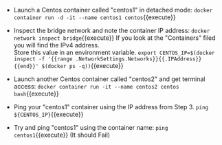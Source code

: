 - Launch a Centos container called "centos1" in detached mode:
```docker container run -d -it --name centos1 centos```{{execute}}

- Inspect the bridge network and note the container IP address:
```docker network inspect bridge```{{execute}}
If you look at the "Containers" filed you will find the IPv4 address.  
Store this value in an environment variable.
```export CENTOS_IP=$(docker inspect -f '{{range .NetworkSettings.Networks}}{{.IPAddress}}{{end}}' $(docker ps -q))```{{execute}}

- Launch another Centos container called "centos2" and get terminal access:
```docker container run -it --name centos2 centos bash```{{execute}}

- Ping your "centos1" container using the IP address from Step 3.
```ping ${CENTOS_IP}```{{execute}}

- Try and ping "centos1" using the container name:
```ping centos1```{{execute}}
(It should Fail)